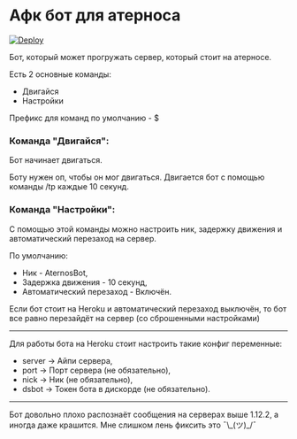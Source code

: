 # Афк бот для атерноса
[![Deploy](https://www.herokucdn.com/deploy/button.svg)](https://heroku.com/deploy?template=https://github.com/rqbik/aternos-bot)

Бот, который может прогружать сервер, который стоит на атерносе.

Есть 2 основные команды:
    
* Двигайся
* Настройки

Префикс для команд по умолчанию - $

### Команда "Двигайся":
Бот начинает двигаться.

Боту нужен оп, чтобы он мог двигаться. Двигается бот с помощью команды /tp каждые 10 секунд.

### Команда "Настройки":
С помощью этой команды можно настроить ник, задержку движения и автоматический перезаход на сервер.

По умолчанию:

* Ник - AternosBot,
* Задержка движения - 10 секунд,
* Автоматический перезаход - Включён.

Если бот стоит на Heroku и автоматический перезаход выключён, то бот все равно перезайдёт на сервер (со сброшенными настройками)  

---------------------
Для работы бота на Heroku стоит настроить такие конфиг переменные:

* server -> Айпи сервера,
* port -> Порт сервера (не обязательно),
* nick -> Ник (не обязательно),
* dsbot -> Токен бота в дискорде (не обязательно).

---------------------
Бот довольно плохо распознаёт сообщения на серверах выше 1.12.2, а иногда даже крашится. Мне слишком лень фиксить это ¯\\\_(ツ)_/¯
